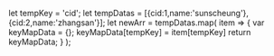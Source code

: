 let tempKey = 'cid';
let tempDatas = [{cid:1,name:'sunscheung'},{cid:2,name:'zhangsan'}];
let newArr = tempDatas.map(
      item => {
          var keyMapData = {};
          keyMapData[tempKey] = item[tempKey]
          return keyMapData;
      }
 ); 
